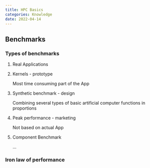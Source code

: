 ```yaml
---
title: HPC Basics 
categories: Knowledge
date: 2022-04-14
---
```


## Benchmarks

### Types of benchmarks

1. Real Applications
2. Kernels - prototype
    
    Most time consuming part of the App
3. Synthetic benchmark - design

    Combining several types of basic artificial computer functions in proportions
4. Peak performance - marketing

    Not based on actual App

5. Component Benchmark 

    ...

### Iron law of performance